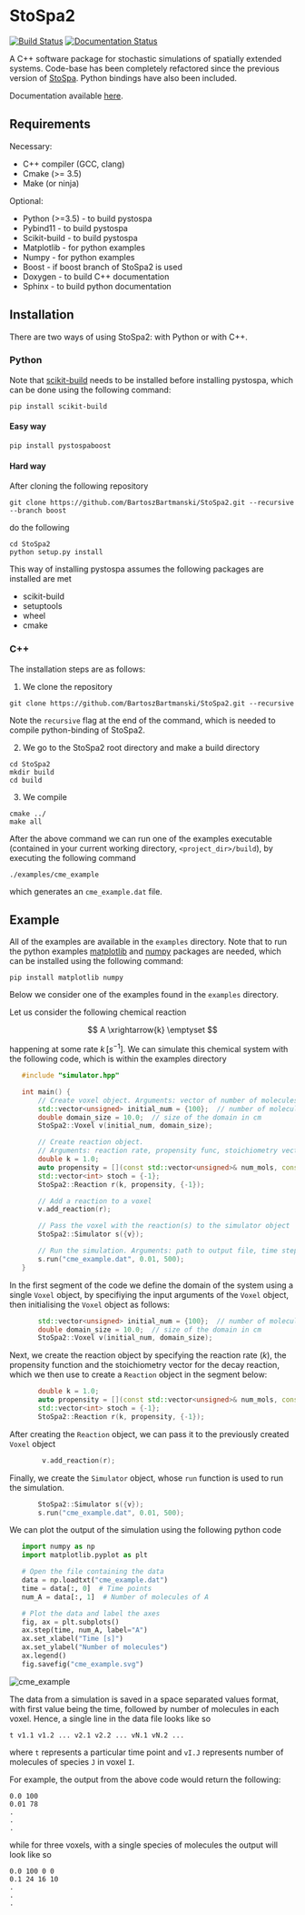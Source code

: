 # StoSpa2

[![Build Status](https://travis-ci.org/BartoszBartmanski/StoSpa2.svg?branch=master)](https://travis-ci.org/BartoszBartmanski/StoSpa2)
[![Documentation Status](https://readthedocs.org/projects/stospa2/badge/?version=latest)](https://stospa2.readthedocs.io/en/latest/?badge=latest)

A C++ software package for stochastic simulations of spatially extended systems. Code-base has been completely refactored since the previous version of [StoSpa](https://github.com/BartoszBartmanski/StoSpa). Python bindings have also been included.

Documentation available [here](https://stospa2.readthedocs.io/en/latest/).

## Requirements

Necessary:
* C++ compiler (GCC, clang)
* Cmake (>= 3.5)
* Make (or ninja)

Optional:
* Python (>=3.5) - to build pystospa
* Pybind11 - to build pystospa
* Scikit-build - to build pystospa
* Matplotlib - for python examples
* Numpy - for python examples
* Boost - if boost branch of StoSpa2 is used
* Doxygen - to build C++ documentation
* Sphinx - to build python documentation

## Installation

There are two ways of using StoSpa2: with Python or with C++.

### Python

Note that [scikit-build](https://github.com/scikit-build/scikit-build/) needs to be installed before
installing pystospa, which can be done using the following command:
```
pip install scikit-build
```

#### Easy way
```
pip install pystospaboost
```

#### Hard way
After cloning the following repository
```
git clone https://github.com/BartoszBartmanski/StoSpa2.git --recursive --branch boost
```
do the following
```
cd StoSpa2
python setup.py install
```
This way of installing pystospa assumes the following packages are installed are met
* scikit-build
* setuptools
* wheel
* cmake

### C++

The installation steps are as follows:

1. We clone the repository
```
git clone https://github.com/BartoszBartmanski/StoSpa2.git --recursive
```
Note the `recursive` flag at the end of the command, which is needed to compile python-binding of
StoSpa2.

2. We go to the StoSpa2 root directory and make a build directory
```
cd StoSpa2
mkdir build
cd build
```

3. We compile
```
cmake ../
make all
```

After the above command we can run one of the examples executable (contained in your current working directory, `<project_dir>/build`), by executing the following command
```
./examples/cme_example
```
which generates an `cme_example.dat` file.

## Example

All of the examples are available in the `examples` directory. Note that to run the python examples [matplotlib](https://matplotlib.org/) and [numpy](https://numpy.org/) packages are needed, which can be installed using the following command:
```
pip install matplotlib numpy
```
Below we consider one of the examples found in the `examples` directory.

Let us consider the following chemical reaction

$$ A \xrightarrow{k} \emptyset $$

happening at some rate $k \, [s^{-1}]$. We can simulate this chemical system with the following code, which is within the examples directory
```C++
   #include "simulator.hpp"

   int main() {
       // Create voxel object. Arguments: vector of number of molecules, size of the voxel
       std::vector<unsigned> initial_num = {100};  // number of molecules of species A
       double domain_size = 10.0;  // size of the domain in cm
       StoSpa2::Voxel v(initial_num, domain_size);

       // Create reaction object.
       // Arguments: reaction rate, propensity func, stoichiometry vector
       double k = 1.0;
       auto propensity = [](const std::vector<unsigned>& num_mols, const double& area) { return num_mols[0]; };
       std::vector<int> stoch = {-1};
       StoSpa2::Reaction r(k, propensity, {-1});

       // Add a reaction to a voxel
       v.add_reaction(r);

       // Pass the voxel with the reaction(s) to the simulator object
       StoSpa2::Simulator s({v});

       // Run the simulation. Arguments: path to output file, time step, number of steps
       s.run("cme_example.dat", 0.01, 500);
   }
```
In the first segment of the code we define the domain of the system using a single `Voxel` object, by specifiying the input arguments of the `Voxel` object, then initialising the `Voxel` object as follows:
```C++
       std::vector<unsigned> initial_num = {100};  // number of molecules of species A
       double domain_size = 10.0;  // size of the domain in cm
       StoSpa2::Voxel v(initial_num, domain_size);
```
Next, we create the reaction object by specifying the reaction rate ($k$), the propensity function and the stoichiometry vector for the decay reaction, which we then use to create a `Reaction` object in the segment below:
```C++
       double k = 1.0;
       auto propensity = [](const std::vector<unsigned>& num_mols, const double& area) { return num_mols[0]; };
       std::vector<int> stoch = {-1};
       StoSpa2::Reaction r(k, propensity, {-1});
```
After creating the `Reaction` object, we can pass it to the previously created `Voxel` object
```C++
        v.add_reaction(r);
```
Finally, we create the `Simulator` object, whose `run` function is used to run the simulation.
```C++
       StoSpa2::Simulator s({v});
       s.run("cme_example.dat", 0.01, 500);
```

We can plot the output of the simulation using the following python code
```Python
   import numpy as np
   import matplotlib.pyplot as plt

   # Open the file containing the data
   data = np.loadtxt("cme_example.dat")
   time = data[:, 0]  # Time points
   num_A = data[:, 1]  # Number of molecules of A

   # Plot the data and label the axes
   fig, ax = plt.subplots()
   ax.step(time, num_A, label="A")
   ax.set_xlabel("Time [s]")
   ax.set_ylabel("Number of molecules")
   ax.legend()
   fig.savefig("cme_example.svg")
```

![cme_example](docs/src/cme_example.svg)

The data from a simulation is saved in a space separated values format, with first value being the time, followed by number of molecules in each voxel. Hence, a single line in the data file looks like so
```
t v1.1 v1.2 ... v2.1 v2.2 ... vN.1 vN.2 ...
```
where `t` represents a particular time point and `vI.J` represents number of molecules of species `J` in voxel `I`.

For example, the output from the above code would return the following:
```
0.0 100
0.01 78
.
.
.
```
while for three voxels, with a single species of molecules the output will look like so
```
0.0 100 0 0
0.1 24 16 10
.
.
.
```

